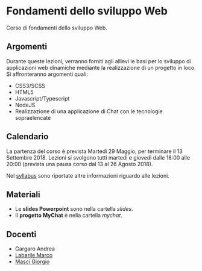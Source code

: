 # Fondamenti dello sviluppo Web

Corso di fondamenti dello sviluppo Web.

## Argomenti

Durante queste lezioni, verranno forniti agli allievi le basi per lo sviluppo di applicazioni web dinamiche mediante la realizzazione di un progetto in loco. Si affronteranno argomenti quali:

- CSS3/SCSS
- HTML5
- Javascript/Typescript
- NodeJS
- Realizzazione di una applicazione di Chat con le tecnologie sopraelencate

## Calendario

La partenza del corso è prevista Martedì 29 Maggio, per terminare il 13 Settembre 2018. Lezioni si svolgono tutti martedì e giovedì dalle 18:00 alle 20:00 (prevista una pausa corso dal 13 al 26 Agosto 2018).

Nel [syllabus](./syllabus.docx?raw=true) sono riportate altre informazioni riguardo alle lezioni.

## Materiali

- Le **slides Powerpoint** sono nella cartella *slides*.
- Il **progetto MyChat** è nella cartella *mychat*.

## Docenti

- Gargaro Andrea
- [Labarile Marco](https://github.com/labarilem)
- [Masci Giorgio](https://github.com/gmasci-ca)
